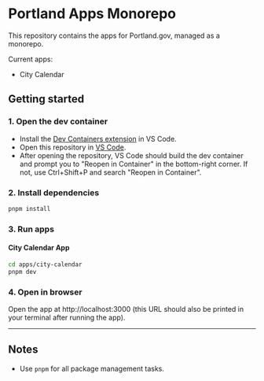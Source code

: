 # Portland Apps Monorepo

This repository contains the apps for Portland.gov, managed as a monorepo.

Current apps:

- City Calendar

## Getting started

### 1. Open the dev container

- Install the [Dev Containers extension](https://marketplace.visualstudio.com/items?itemName=ms-vscode-remote.remote-containers) in VS Code.
- Open this repository in [VS Code](https://code.visualstudio.com/).
- After opening the repository, VS Code should build the dev container and prompt you to "Reopen in Container" in the bottom-right corner. If not, use Ctrl+Shift+P and search "Reopen in Container".

### 2. Install dependencies

```sh
pnpm install
```

### 3. Run apps

#### City Calendar App

```sh
cd apps/city-calendar
pnpm dev
```

### 4. Open in browser

Open the app at http://localhost:3000 (this URL should also be printed in your terminal after running the app).

---

## Notes

- Use `pnpm` for all package management tasks.
